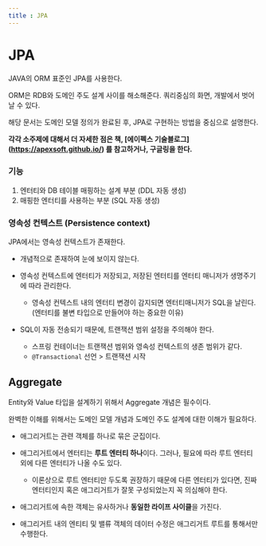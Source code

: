 ```yaml
---
title : JPA 
---
```




# JPA

JAVA의 ORM 표준인 JPA를 사용한다.

ORM은 RDB와 도메인 주도 설계 사이를 해소해준다. 쿼리중심의 화면, 개발에서 벗어날 수 있다.

해당 문서는 도메인 모델 정의가 완료된 후, JPA로 구현하는 방법을 중심으로 설명한다. 

**각각 소주제에 대해서 더 자세한 점은 책, [에이펙스 기술블로그] (https://apexsoft.github.io/) 를 참고하거나, 구글링을 한다.**

### 기능 
1. 엔터티와 DB 테이블 매핑하는 설계 부분 (DDL 자동 생성)
2. 매핑한 엔터티를 사용하는 부분 (SQL 자동 생성)

### 영속성 컨텍스트 (Persistence context)
JPA에서는 영속성 컨텍스트가 존재한다. 

* 개념적으로 존재하여 눈에 보이지 않는다. 

* 영속성 컨텍스트에 엔터티가 저장되고, 저장된 엔터티를 엔터티 매니저가 생명주기에 따라 관리한다. 
    * 영속성 컨텍스트 내의 엔터티 변경이 감지되면 엔터티매니저가 SQL을 날린다. (엔터티를 불변 타입으로 만들어야 하는 중요한 이유)

* SQL이 자동 전송되기 때문에, 트랜잭션 범위 설정을 주의해야 한다. 
	* 스프링 컨테이너는 트랜잭션 범위와 영속성 컨텍스트의 생존 범위가 같다. 
	* `@Transactional` 선언 > 트랜잭션 시작

## Aggregate 
Entity와 Value 타입을 설계하기 위해서 Aggregate 개념은 필수이다. 

완벽한 이해를 위해서는 도메인 모델 개념과 도메인 주도 설계에 대한 이해가 필요하다. 

* 애그리거트는 관련 객체를 하나로 묶은 군집이다. 

* 애그리거트에서 엔터티는 **루트 엔터티 하나**이다. 그러나, 필요에 따라 루트 엔터티 외에 다른 엔터티가 나올 수도 있다. 
    * 이론상으로 루트 엔터티만 두도록 권장하기 때문에 다른 엔터티가 있다면, 진짜 엔터티인지 혹은 애그리거트가 잘못 구성되었는지 꼭 의심해야 한다.

* 애그리거트에 속한 객체는 유사하거나 **동일한 라이프 사이클**을 가진다. 

* 애그리거트 내의 엔티티 및 밸류 객체의 데이터 수정은 애그리거트 루트를 통해서만 수행한다.